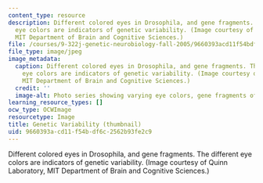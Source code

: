 ```yaml
---
content_type: resource
description: Different colored eyes in Drosophila, and gene fragments. The different
  eye colors are indicators of genetic variability. (Image courtesy of Quinn Laboratory,
  MIT Department of Brain and Cognitive Sciences.)
file: /courses/9-322j-genetic-neurobiology-fall-2005/9660393acd11f54bdf6c2562b93fe2c9_9-322jf05-th.jpg
file_type: image/jpeg
image_metadata:
  caption: Different colored eyes in Drosophila, and gene fragments. The different
    eye colors are indicators of genetic variability. (Image courtesy of Quinn Laboratory,
    MIT Department of Brain and Cognitive Sciences.)
  credit: ''
  image-alt: Photo series showing varying eye colors, gene fragments of Drosophila.
learning_resource_types: []
ocw_type: OCWImage
resourcetype: Image
title: Genetic Variability (thumbnail)
uid: 9660393a-cd11-f54b-df6c-2562b93fe2c9
---
```

Different colored eyes in Drosophila, and gene fragments. The different eye colors are indicators of genetic variability. (Image courtesy of Quinn Laboratory, MIT Department of Brain and Cognitive Sciences.)

